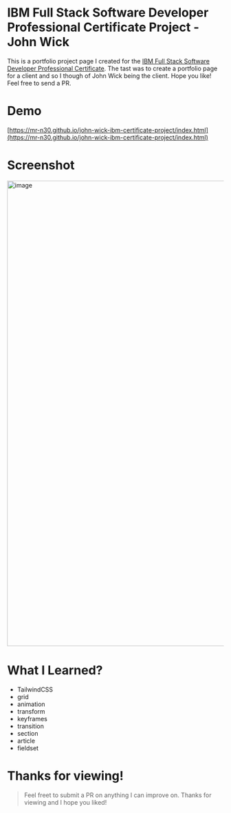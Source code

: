 # IBM Full Stack Software Developer Professional Certificate Project - John Wick
This is a portfolio project page I created for the [IBM Full Stack Software Developer Professional Certificate](https://www.coursera.org/professional-certificates/ibm-full-stack-cloud-developer). The tast was to create a portfolio page for a client and so I though of John Wick being the client. Hope you like! Feel free to send a PR.

# Demo
[https://mr-n30.github.io/john-wick-ibm-certificate-project/index.html](https://mr-n30.github.io/john-wick-ibm-certificate-project/index.html)

# Screenshot
<img width="1920" height="1080" alt="image" src="https://github.com/user-attachments/assets/890f1226-4638-474c-96ba-daa3b2a7c72a" />

# What I Learned?
- TailwindCSS
- grid
- animation
- transform
- keyframes
- transition
- section
- article
- fieldset

# Thanks for viewing!
> Feel freet to submit a PR on anything I can improve on. Thanks for viewing and I hope you liked!
